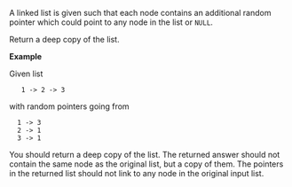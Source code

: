 <div class="markdown-content" id="problem-content">
<p>A linked list is given such that each node contains an additional random pointer which could point to any node in the list or <code class="highlighter-rouge">NULL</code>.</p>
<p>Return a deep copy of the list.</p>
<p><strong>Example</strong></p>
<p>Given list</p>
<div class="highlighter-rouge"><pre class="highlight"><code>   1 -&gt; 2 -&gt; 3
</code></pre>
</div>
<p>with random pointers going from</p>
<div class="highlighter-rouge"><pre class="highlight"><code>  1 -&gt; 3
  2 -&gt; 1
  3 -&gt; 1
</code></pre>
</div>
<p>You should return a deep copy of the list. The returned answer should not contain the same node as the original list, but a copy of them. The pointers in the returned list should not link to any node in the original input list.</p>

</div>